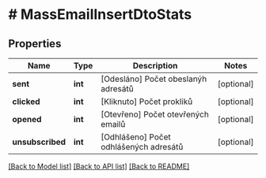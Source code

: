 # # MassEmailInsertDtoStats

## Properties

Name | Type | Description | Notes
------------ | ------------- | ------------- | -------------
**sent** | **int** | [Odesláno] Počet obeslanýh adresátů | [optional]
**clicked** | **int** | [Kliknuto] Počet prokliků | [optional]
**opened** | **int** | [Otevřeno] Počet otevřených emailů | [optional]
**unsubscribed** | **int** | [Odhlášeno] Počet odhlášených adresátů | [optional]

[[Back to Model list]](../../README.md#models) [[Back to API list]](../../README.md#endpoints) [[Back to README]](../../README.md)
